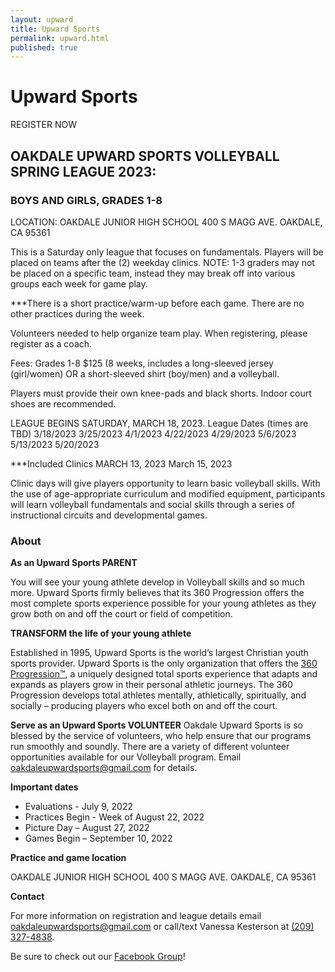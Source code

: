 ```yaml
---
layout: upward
title: Upward Sports
permalink: upward.html
published: true
---
```


# Upward Sports

REGISTER NOW

## OAKDALE UPWARD SPORTS VOLLEYBALL SPRING LEAGUE 2023: 
### BOYS AND GIRLS, GRADES 1-8

LOCATION: 
OAKDALE JUNIOR HIGH SCHOOL 
400 S MAGG AVE. 
OAKDALE, CA 95361

This is a Saturday only league that focuses on fundamentals. 
Players will be placed on teams after the (2) weekday clinics.
NOTE: 1-3 graders may not be placed on a specific team, instead they may break off into various groups each week for game play.

***There is a short practice/warm-up before each game. There are no other practices
during the week.

Volunteers needed to help organize team play.  When registering, please register as a coach.

Fees: Grades 1-8 $125 (8 weeks, includes a long-sleeved jersey (girl/women) OR a short-sleeved shirt (boy/men) and a volleyball.

Players must provide their own knee-pads and black shorts. Indoor court shoes are recommended.

LEAGUE BEGINS SATURDAY, MARCH 18, 2023.
League Dates (times are TBD)
3/18/2023 
3/25/2023 
4/1/2023 
4/22/2023 
4/29/2023 
5/6/2023 
5/13/2023 
5/20/2023 

***Included Clinics
MARCH 13, 2023
March 15, 2023

Clinic days will give players opportunity to learn basic volleyball skills.  With the use of age-appropriate curriculum and modified equipment, participants will learn volleyball fundamentals and social skills through a series of instructional circuits and developmental games. 




### About

**As an Upward Sports PARENT**

You will see your young athlete develop in Volleyball skills and so much more. Upward Sports firmly believes that its 360 Progression offers the most complete sports experience possible for your young athletes as they grow both on and off the court or field of competition.

**TRANSFORM the life of your young athlete**

Established in 1995, Upward Sports is the world’s largest Christian youth sports provider. Upward Sports is the only organization that offers the [360 Progression™](https://www.upward.org/about/360progression), a uniquely designed total sports experience that adapts and expands as players grow in their personal athletic journeys. The 360 Progression develops total athletes mentally, athletically, spiritually, and socially – producing players who excel both on and off the court.

**Serve as an Upward Sports VOLUNTEER**
Oakdale Upward Sports is so blessed by the service of volunteers, who help ensure that our programs run smoothly and soundly. There are a variety of different volunteer opportunities available for our Volleyball program. Email [oakdaleupwardsports@gmail.com](mailto:oakdaleupwardsports@gmail.com) for details.

**Important dates**
- Evaluations - July 9, 2022
- Practices Begin - Week of August 22, 2022
- Picture Day – August 27, 2022
- Games Begin – September 10, 2022


**Practice and game location**

OAKDALE JUNIOR HIGH SCHOOL 
400 S MAGG AVE. 
OAKDALE, CA 95361


**Contact**

For more information on registration and league details email [oakdaleupwardsports@gmail.com](mailto:oakdaleupwardsports@gmail.com) or call/text Vanessa Kesterson at [(209) 327-4838](tel:+12093274838).

Be sure to check out our [Facebook Group](https://www.facebook.com/groups/190504948346754/)!
